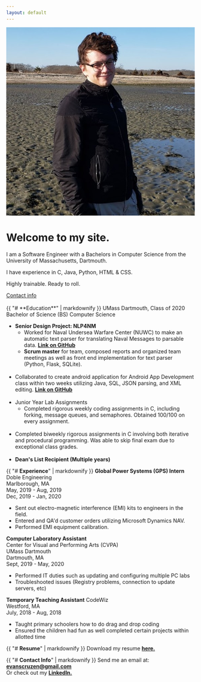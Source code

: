 ```yaml
---
layout: default
---
```


<link rel="apple-touch-icon" sizes="180x180" href="/favicon/apple-touch-icon.png">
<link rel="icon" type="image/png" sizes="32x32" href="/favicon/favicon-32x32.png">
<link rel="icon" type="image/png" sizes="16x16" href="/favicon/favicon-16x16.png">
<link rel="manifest" href="/site.webmanifest">
<link rel="mask-icon" href="/favicon/safari-pinned-tab.svg" color="#009cc9">
<meta name="msapplication-TileColor" content="#da532c">
<meta name="theme-color" content="#ffffff">

<div class="container">
    <img class="container__image" src="assets/me.jpg"/>
    <div class="container__text">
        <h1><b>Welcome to my site.</b></h1>
        <p>I am a Software Engineer with a Bachelors in Computer Science from the University of Massachusetts, Dartmouth.</p>
        <p>I have experience in C, Java, Python, HTML &amp; CSS.</p>
        <p>Highly trainable. Ready to roll.</p>
        <a href="#contact">Contact info</a>
    </div>
    <br />
</div>
<div style="clear:both" markdown="1">
{{ "# **Education**" | markdownify }}
UMass Dartmouth, Class of 2020  
Bachelor of Science (BS)  
Computer Science  
  
* **Senior Design Project: NLP4NM**  
  * Worked for Naval Undersea Warfare Center (NUWC) to make an automatic text parser for translating Naval Messages to parsable data. [**Link on GitHub**](https://github.com/Wamadahama/NLP4NM/)  
  * **Scrum master** for team, composed reports and organized team meetings as well as front end implementation for text parser (Python, Flask, SQLite).  <br/><br/>
* Collaborated to create android application for Android App Development class within two weeks utilizing Java, SQL, JSON parsing, and XML editing. [**Link on GitHub**](https://github.com/tehvedo/fehunitbuilder)<br/><br/>
* Junior Year Lab Assignments
  * Completed rigorous weekly coding assignments in C, including forking, message queues, and semaphores. Obtained 100/100 on every assignment.  <br/><br/>
* Completed biweekly rigorous assignments in C involving both iterative and procedural programming. Was able to skip final exam due to exceptional class grades.  <br/><br/>
* **Dean's List Recipient (Multiple years)**

{{ "# **Experience**" | markdownify }}
**Global Power Systems (GPS) Intern**  
Doble Engineering  
Marlborough, MA  
May, 2019 - Aug, 2019  
Dec, 2019 - Jan, 2020  
* Sent out electro-magnetic interference (EMI) kits to engineers in the field.  
* Entered and QA'd customer orders utilizing Microsoft Dynamics NAV.  
* Performed EMI equipment calibration.

**Computer Laboratory Assistant**  
Center for Visual and Performing Arts (CVPA)  
UMass Dartmouth  
Dartmouth, MA  
Sept, 2019 - May, 2020  
* Performed IT duties such as updating and configuring multiple PC labs  
* Troubleshooted issues (Registry problems, connection to update servers, etc)  

**Temporary Teaching Assistant**
CodeWiz  
Westford, MA  
July, 2018 - Aug, 2018  
* Taught primary schoolers how to do drag and drop coding  
* Ensured the children had fun as well completed certain projects within allotted time  

{{ "# **Resume**" | markdownify }}
Download my resume [**here.**](/assets/Evan_Cruzen_Resume.pdf)

{{ "# **Contact Info**" | markdownify }}
Send me an email at: [**evanscruzen@gmail.com**](mailto:evanscruzen@gmail.com)  
Or check out my [**LinkedIn.**](https://www.linkedin.com/in/evan-cruzen-486b63128)
</div><div><div id='contact'></div>